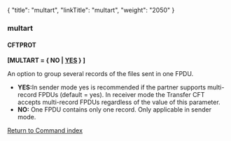 {
    "title": "multart",
    "linkTitle": "multart",
    "weight": "2050"
}<span id="multart"></span>

### multart

#### CFTPROT

****\[MULTART = { <span style="text-decoration: none;">NO</span>
| <u>YES</u> } \]****

An option to group several records of the files sent in one FPDU.

- <span style="font-weight: bold;">****YES:****</span>In sender mode yes is recommended
    if the partner supports multi-record FPDUs (default = yes). In receiver mode the Transfer
    CFT accepts multi-record FPDUs regardless of the value of this
    parameter.
- <span style="font-weight: bold;">****NO:****</span> One FPDU contains
    only one record. Only applicable in sender mode.

[Return to Command index](../../)
